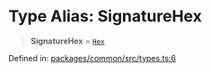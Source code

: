 # Type Alias: SignatureHex

> **SignatureHex** = [`Hex`](Hex.md)

Defined in: [packages/common/src/types.ts:6](https://github.com/dcdpr/did-btcr2-js/blob/c82bc5c69016e1146a0c52c6e6b21621f5abd6d4/packages/common/src/types.ts#L6)
